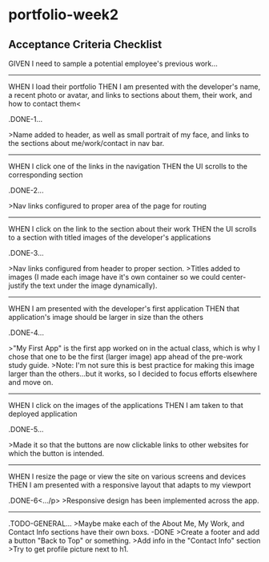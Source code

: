 # portfolio-week2

## Acceptance Criteria Checklist

GIVEN I need to sample a potential employee's previous work...
- - - - -

WHEN I load their portfolio
THEN I am presented with the developer's name, a recent photo or avatar, and links to 
sections about them, their work, and how to contact them<

<p>.DONE-1...</p>
        >Name added to header, as well as small portrait of my face, and links to the sections about me/work/contact in nav bar.

- - - - -

WHEN I click one of the links in the navigation
THEN the UI scrolls to the corresponding section

<p>.DONE-2...</p>
        >Nav links configured to proper area of the page for routing

- - - - -
WHEN I click on the link to the section about their work
THEN the UI scrolls to a section with titled images of the developer's applications

<p>.DONE-3...</p>
        >Nav links configured from header to proper section.
        >Titles added to images (I made each image have it's own container so we could center-justify the text under the image dynamically).

- - - - -
WHEN I am presented with the developer's first application
THEN that application's image should be larger in size than the others

<p>.DONE-4...</p>
        >"My First App" is the first app worked on in the actual class, which is why I chose that
        one to be the first (larger image) app ahead of the pre-work study guide.
        >Note: I'm not sure this is best practice for making this image larger than the others...but
        it works, so I decided to focus efforts elsewhere and move on.


- - - - -
WHEN I click on the images of the applications
THEN I am taken to that deployed application

<p>.DONE-5...</p>
        >Made it so that the buttons are now clickable links to other websites for which the button is intended.

- - - - -
WHEN I resize the page or view the site on various screens and devices
THEN I am presented with a responsive layout that adapts to my viewport

<p>.DONE-6<.../p>
        >Responsive design has been implemented across the app.

- - - - -
.TODO-GENERAL...
        >Maybe make each of the About Me, My Work, and Contact Info sections have their own boxs.
            -DONE
        >Create a footer and add a button "Back to Top" or something.
        >Add info in the "Contact Info" section
        >Try to get profile picture next to h1.
